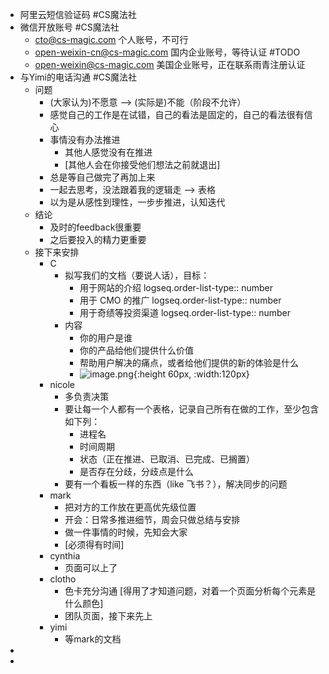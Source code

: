 - 阿里云短信验证码 #CS魔法社
- 微信开放账号 #CS魔法社
	- cto@cs-magic.com 个人账号，不可行
	- open-weixin-cn@cs-magic.com 国内企业账号，等待认证 #TODO
	- open-weixin@cs-magic.com 美国企业账号，正在联系雨青注册认证
- 与Yimi的电话沟通 #CS魔法社
	- 问题
		- (大家认为)不愿意 --> (实际是)不能（阶段不允许）
		- 感觉自己的工作是在试错，自己的看法是固定的，自己的看法很有信心
		- 事情没有办法推进
			- 其他人感觉没有在推进
			- [其他人会在你接受他们想法之前就退出]
		- 总是等自己做完了再加上来
		- 一起去思考，没法跟着我的逻辑走 --> 表格
		- 以为是从感性到理性，一步步推进，认知迭代
	- 结论
		- 及时的feedback很重要
		- 之后要投入的精力更重要
	- 接下来安排
		- C
			- 拟写我们的文档（要说人话），目标：
				- 用于网站的介绍
				  logseq.order-list-type:: number
				- 用于 CMO 的推广
				  logseq.order-list-type:: number
				- 用于奇绩等投资渠道
				  logseq.order-list-type:: number
			- 内容
				- 你的用户是谁
				- 你的产品给他们提供什么价值
				- 帮助用户解决的痛点，或者给他们提供的新的体验是什么
				- ![image.png](../assets/image_1689819885681_0.png){:height 60px, :width:120px}
		- nicole
			- 多负责决策
			- 要让每一个人都有一个表格，记录自己所有在做的工作，至少包含如下列：
				- 进程名
				- 时间周期
				- 状态（正在推进、已取消、已完成、已搁置）
				- 是否存在分歧，分歧点是什么
			- 要有一个看板一样的东西（like 飞书？），解决同步的问题
		- mark
			- 把对方的工作放在更高优先级位置
			- 开会：日常多推进细节，周会只做总结与安排
			- 做一件事情的时候，先知会大家
			- [必须得有时间]
		- cynthia
			- 页面可以上了
		- clotho
			- 色卡充分沟通 [得用了才知道问题，对着一个页面分析每个元素是什么颜色]
			- 团队页面，接下来先上
		- yimi
			- 等mark的文档
-
-